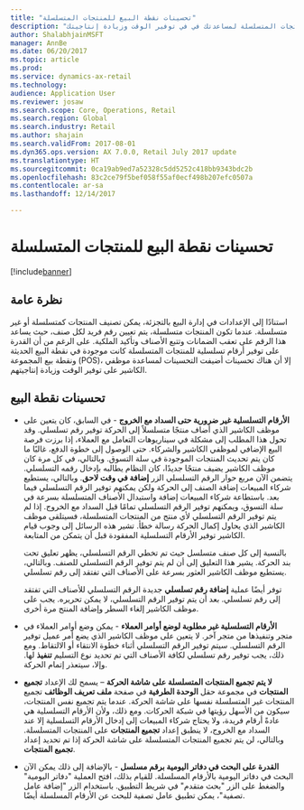 ```yaml
---
title: "تحسينات نقطة البيع للمنتجات المتسلسلة"
description: "يسرد هذا الموضوع التحسينات التي تم إدخالها على المنتجات المتسلسلة لمساعدتك في في توفير الوقت وزيادة إنتاجيتك."
author: ShalabhjainMSFT
manager: AnnBe
ms.date: 06/20/2017
ms.topic: article
ms.prod: 
ms.service: dynamics-ax-retail
ms.technology: 
audience: Application User
ms.reviewer: josaw
ms.search.scope: Core, Operations, Retail
ms.search.region: Global
ms.search.industry: Retail
ms.author: shajain
ms.search.validFrom: 2017-08-01
ms.dyn365.ops.version: AX 7.0.0, Retail July 2017 update
ms.translationtype: HT
ms.sourcegitcommit: 0ca19ab9ed7a52328c5dd5252c418bb9343bdc2b
ms.openlocfilehash: 83c2ce79f5bef058f55af0ecf498b207efc0507a
ms.contentlocale: ar-sa
ms.lasthandoff: 12/14/2017

---
```


# <a name="pos-improvements-for-serialized-products"></a>تحسينات نقطة البيع للمنتجات المتسلسلة

[!include[banner](includes/banner.md)]

## <a name="overview"></a>نظرة عامة 
استنادًا إلى الإعدادات في إدارة البيع بالتجزئة، يمكن تصنيف المنتجات كمتسلسلة أو غير متسلسلة. عندما تكون المنتجات متسلسلة، يتم تعيين رقم فريد لكل صنف، حيث يساعد هذا الرقم على تعقب الضمانات وتتبع الأصناف وتأكيد الملكية. على الرغم من أن القدرة على توفير أرقام تسلسلية للمنتجات المتسلسلة كانت موجودة في نقطة البيع الحديثة ونقطة بيع المجموعة‬ (POS)، إلا أن هناك تحسينات أضيفت التحسينات لمساعدة موظفي الكاشير على توفير الوقت وزيادة إنتاجيتهم.  

## <a name="pos-improvements"></a>تحسينات نقطة البيع

- **الأرقام التسلسلية غير ضرورية حتى السداد مع الخروج** - في السابق، كان يتعين على موظف الكاشير الذي أضاف منتجًا متسلسلاً إلى الحركة توفير رقم تسلسلي. وقد تحول هذا المطلب إلى مشكلة في سيناريوهات التعامل مع العملاء، إذا برزت فرصة البيع الإضافي لموظفي الكاشير والشركاء. حتى الوصول إلى خطوة الدفع، غالبًا ما كان يتم تحديث المنتجات الموجودة في سلة التسوق. وبالتالي، في كل مرة كان موظف الكاشير يضيف منتجًا جديدًا، كان النظام يطالبه بإدخال رقمه التسلسلي. يتضمن الآن مربع حوار الرقم التسلسلي الزر **إضافة في وقت لاحق‬**. وبالتالي، يستطيع شركاء المبيعات إضافة الصنف إلى الحركة ولكن يمكنهم توفير الرقم التسلسلي فيما بعد. باستطاعة شركاء المبيعات إضافة واستبدال الأصناف المتسلسلة بسرعة في سلة التسوق، ويمكنهم توفير الرقم التسلسلي تمامًا قبل السداد مع الخروج. إذا لم يتم توفير الرقم التسلسلي لأي منتج من المنتجات المتسلسلة، فسيتلقى موظف الكاشير الذي يحاول إكمال الحركة رسالة خطأ. تشير هذه الرسائل إلى وجوب قيام الكاشير توفير الأرقام التسلسلية المفقودة قبل أن يتمكن من المتابعة.

    بالنسبة إلى كل صنف متسلسل حيث تم تخطي الرقم التسلسلي، يظهر تعليق تحت بند الحركة. يشير هذا التعليق إلى أن لم يتم توفير الرقم التسلسلي للصنف. وبالتالي، يستطيع موظف الكاشير العثور بسرعة على الأصناف التي تفتقد إلى رقم تسلسلي.

    توفر أيضًا عملية **إضافة رقم تسلسلي** جديدة الرقم التسلسلي للأصناف التي تفتقد إلى رقم تسلسلي. بعد أن يتم توفير الرقم التسلسلي، لا يمكن تحريره. يجب على موظف الكاشير إلغاء السطر وإضافة المنتج مرة أخرى. 
    
- **الأرقام التسلسلية غير مطلوبة لوضع أوامر العملاء** - يمكن وضع أوامر العملاء في متجر وتنفيذها من متجر آخر. لا يتعين على موظف الكاشير الذي يضع أمر عميل توفير الرقم التسلسلي. سيتم توفير الرقم التسلسلي أثناء خطوة الانتقاء أو الالتقاط. ومع ذلك، يجب توفير رقم تسلسلي لكافة الأصناف التي تم تحديد نوع التسليم **تنفيذ** لها. وإلا، سيتعذر إتمام الحركة.    
- **لا يتم تجميع المنتجات المتسلسلة على شاشة الحركة** – يسمح لك الإعداد **تجميع المنتجات** في مجموعة حقل **الوحدة الطرفية‬** في صفحة **ملف تعريف الوظائف‬** تجميع المنتجات غير المتسلسلة نفسها على شاشة الحركة. عندما يتم تجميع نفس المنتجات، سيكون من الأسهل رؤيتها في شبكة الحركات. ومع ذلك، ولأن الأرقام التسلسلية هي عادةً أرقام فريدة، ولا يحتاج شركاء المبيعات إلى إدخال الأرقام التسلسلية إلا عند السداد مع الخروج، لا ينطبق إعداد **تجميع المنتجات** على المنتجات المتسلسلة. وبالتالي، لن يتم تجميع المنتجات المتسلسلة على شاشة الحركة إذا تم تحديد إعداد **تجميع المنتجات**.
- **القدرة على البحث في دفاتر اليومية برقم مسلسل** - بالإضافة إلى ذلك يمكن الآن البحث في دفاتر اليومية بالأرقام المسلسلة. للقيام بذلك، افتح العملية "دفاتر اليومية" والضغط على الزر "بحث متقدم" في شريط التطبيق. باستخدام الزر "إضافة عامل تصفية"، يمكن تطبيق عامل تصفية للبحث عن الأرقام المسلسلة أيضًا.

